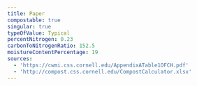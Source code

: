 ```yaml
---
title: Paper
compostable: true
singular: true
typeOfValue: Typical
percentNitrogen: 0.23
carbonToNitrogenRatio: 152.5
moistureContentPercentage: 19
sources:
  - 'https://cwmi.css.cornell.edu/AppendixATable1OFCH.pdf'
  - 'http://compost.css.cornell.edu/CompostCalculator.xlsx'
---
```


